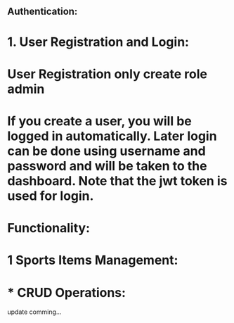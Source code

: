 ## Authentication:

# 1. User Registration and Login:

# User Registration only create role admin

# If you create a user, you will be logged in automatically. Later login can be done using username and password and will be taken to the dashboard. Note that the jwt token is used for login.

# Functionality:

# 1 Sports Items Management:

# \* CRUD Operations:

update comming...
